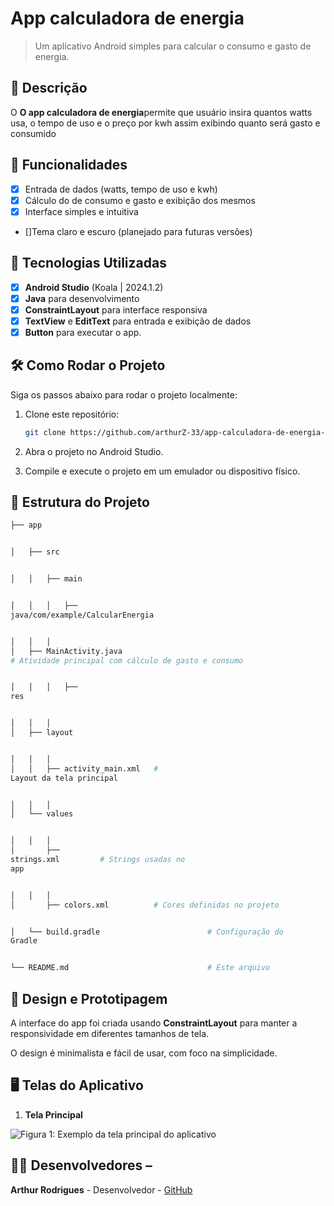 # **App calculadora de energia**

> Um aplicativo Android simples para calcular o consumo e gasto de energia.

## 📱 Descrição

O **O app calculadora de energia**permite que usuário insira quantos watts usa, o tempo de uso e o preço por kwh assim exibindo quanto será gasto e consumido

## 🔧 Funcionalidades

- [x] Entrada de dados (watts, tempo de uso e kwh)
- [x] Cálculo do de consumo e gasto e exibição dos mesmos
- [x] Interface simples e intuitiva
- []Tema claro e escuro (planejado para futuras versões)

## 🚀 Tecnologias Utilizadas

- [x] **Android Studio** (Koala | 2024.1.2)
- [x] **Java** para desenvolvimento
- [x] **ConstraintLayout** para interface responsiva
- [x] **TextView** e **EditText** para entrada e exibição de dados
- [x] **Button**   para executar o app.

## 🛠️ Como Rodar o Projeto

Siga os passos abaixo para rodar o projeto localmente:

1. Clone este repositório:

    ```bash
    git clone https://github.com/arthurZ-33/app-calculadora-de-energia-2.0--Mobile.git

    ```

2. Abra o projeto no Android Studio.
3. Compile e execute o projeto em um emulador ou dispositivo físico.

## 📂 Estrutura do Projeto

```bash
├── app


│   ├── src


│   │   ├── main


│   │   │   ├──
java/com/example/CalcularEnergia


│   │   │  
│   ├── MainActivity.java      
# Atividade principal com cálculo de gasto e consumo


│   │   │   ├──
res


│   │   │  
│   ├── layout


│   │   │  
│   │   ├── activity_main.xml   #
Layout da tela principal


│   │   │  
│   └── values


│   │   │  
│       ├──
strings.xml         # Strings usadas no
app


│   │   │  
│       ├── colors.xml          # Cores definidas no projeto


│   └── build.gradle                        # Configuração do
Gradle


└── README.md                               # Este arquivo

````

## 🎨 Design e Prototipagem
 
A interface do app foi criada usando **ConstraintLayout** para manter a responsividade em diferentes tamanhos de tela.
 
O design é minimalista e fácil de usar, com foco na simplicidade.
 
 ## 🖥️ Telas do Aplicativo

1. **Tela Principal**
  
![Figura 1: Exemplo da tela principal do aplicativo](imgs/c1)
 
 
## 👨‍💻 Desenvolvedores –

**Arthur Rodrigues** - Desenvolvedor - [GitHub](https://github.com/arthurZ-33)
 
